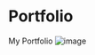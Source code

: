# Portfolio
My Portfolio
![image](https://github.com/PreethiRatnala/Portfolio/assets/89690330/96e6bf5d-d600-44b4-b0d7-8ecbfa1dff80)
